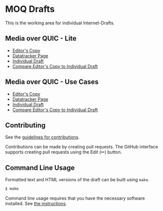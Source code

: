 # MOQ Drafts

This is the working area for individual Internet-Drafts.

## Media over QUIC - Lite

* [Editor's Copy](https://kixelated.github.io/moq-drafts/#go.draft-lcurley-moq-lite.html)
* [Datatracker Page](https://datatracker.ietf.org/doc/draft-lcurley-moq-lite)
* [Individual Draft](https://datatracker.ietf.org/doc/html/draft-lcurley-moq-lite)
* [Compare Editor's Copy to Individual Draft](https://kixelated.github.io/moq-drafts/#go.draft-lcurley-moq-lite.diff)

## Media over QUIC - Use Cases

* [Editor's Copy](https://kixelated.github.io/moq-drafts/#go.draft-lcurley-moq-use-cases.html)
* [Datatracker Page](https://datatracker.ietf.org/doc/draft-lcurley-moq-use-cases)
* [Individual Draft](https://datatracker.ietf.org/doc/html/draft-lcurley-moq-use-cases)
* [Compare Editor's Copy to Individual Draft](https://kixelated.github.io/moq-drafts/#go.draft-lcurley-moq-use-cases.diff)


## Contributing

See the
[guidelines for contributions](https://github.com/kixelated/moq-drafts/blob/main/CONTRIBUTING.md).

Contributions can be made by creating pull requests.
The GitHub interface supports creating pull requests using the Edit (✏) button.


## Command Line Usage

Formatted text and HTML versions of the draft can be built using `make`.

```sh
$ make
```

Command line usage requires that you have the necessary software installed.  See
[the instructions](https://github.com/martinthomson/i-d-template/blob/main/doc/SETUP.md).

